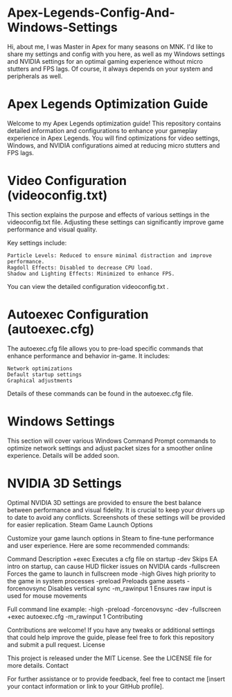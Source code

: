 # Apex-Legends-Config-And-Windows-Settings
Hi, about me, I was Master in Apex for many seasons on MNK. I'd like to share my settings and config with you here, as well as my Windows settings and NVIDIA settings for an optimal gaming experience without micro stutters and FPS lags. Of course, it always depends on your system and peripherals as well.

# Apex Legends Optimization Guide

Welcome to my Apex Legends optimization guide! This repository contains detailed information and configurations to enhance your gameplay experience in Apex Legends. You will find optimizations for video settings, Windows, and NVIDIA configurations aimed at reducing micro stutters and FPS lags.

# Video Configuration (videoconfig.txt)

This section explains the purpose and effects of various settings in the videoconfig.txt file. Adjusting these settings can significantly improve game performance and visual quality.

Key settings include:

    Particle Levels: Reduced to ensure minimal distraction and improve performance.
    Ragdoll Effects: Disabled to decrease CPU load.
    Shadow and Lighting Effects: Minimized to enhance FPS.

You can view the detailed configuration videoconfig.txt .

# Autoexec Configuration (autoexec.cfg)

The autoexec.cfg file allows you to pre-load specific commands that enhance performance and behavior in-game. It includes:

    Network optimizations
    Default startup settings
    Graphical adjustments

Details of these commands can be found in the autoexec.cfg file.

# Windows Settings

This section will cover various Windows Command Prompt commands to optimize network settings and adjust packet sizes for a smoother online experience. Details will be added soon.

# NVIDIA 3D Settings

Optimal NVIDIA 3D settings are provided to ensure the best balance between performance and visual fidelity. It is crucial to keep your drivers up to date to avoid any conflicts. Screenshots of these settings will be provided for easier replication.
Steam Game Launch Options

Customize your game launch options in Steam to fine-tune performance and user experience. Here are some recommended commands:

Command	Description
+exec	Executes a cfg file on startup
-dev	Skips EA intro on startup, can cause HUD flicker issues on NVIDIA cards
-fullscreen	Forces the game to launch in fullscreen mode
-high	Gives high priority to the game in system processes
-preload	Preloads game assets
-forcenovsync	Disables vertical sync
-m_rawinput 1	Ensures raw input is used for mouse movements

Full command line example: -high -preload -forcenovsync -dev -fullscreen +exec autoexec.cfg -m_rawinput 1
Contributing

Contributions are welcome! If you have any tweaks or additional settings that could help improve the guide, please feel free to fork this repository and submit a pull request.
License

This project is released under the MIT License. See the LICENSE file for more details.
Contact

For further assistance or to provide feedback, feel free to contact me [insert your contact information or link to your GitHub profile].
